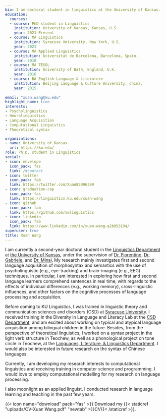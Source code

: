 ```yaml
---
bio: I am doctoral student in linguistics at the University of Kansas. My research interests include psycholinguistics and neurolinguistics of first and second language acquisition and processing. 
education:
  courses:
  - course: PhD student in Linguistics
    institution: University of Kansas, Kansas, U.S.
    year: 2021-Present
  - course: MA Linguistics
    institution: Syracuse University, New York, U.S.
    year: 2021
  - course: MA Applied Linguistics
    institution: Universitat de Barcelona, Barcelona, Spain.
    year: 2018
  - course: MA TESOL
    institution: University of Bath, England, U.K.
    year: 2016
  - course: BA English Language & Literature
    institution: Beijing Language & Culture University, China.
    year: 2015
    
email: "xuan.wang@ku.edu"
highlight_name: true
interests:
- Psycholinguistics
- Neurolinguistics
- Language Acquisition 
- Computational Linguistics
- Theoretical syntax

organizations:
- name: University of Kansas
  url: https://ku.edu/
role: Ph.D. student in Linguistics
social:
- icon: envelope
  icon_pack: fas
  link: /#contact
- icon: twitter
  icon_pack: fab
  link: https://twitter.com/Xuan85096389
- icon: graduation-cap
  icon_pack: fas
  link: https://linguistics.ku.edu/xuan-wang
- icon: github
  icon_pack: fab
  link: https://github.com/xwlinguistics
- icon: linkedin
  icon_pack: fab
  link: https://www.linkedin.com/in/xuan-wang-a2b053104/
superuser: true
title: Xuan Wang
---
```


I am currently a second-year doctoral student in the [Linguistics Department](https://linguistics.ku.edu) at [the University of Kansas](https://ku.edu), under the supervision of [Dr. Fiorentino](http://people.ku.edu/~fiore355/), [Dr. Gabriele](http://people.ku.edu/~gabriele/), and [Dr. Minai](http://people.ku.edu/~minai/). My research mainly investigates first and second language acquisition of morphosyntax and semantics with the use of psycholinguistic (e.g., eye-tracking) and brain-imaging (e.g., EEG) techniques. In particular, I am interested in exploring how first and second language learners comprehend sentences in real time, with regards to the effects of individual differences (e.g., working memory), cross-linguistic influences, and other factors on the cognitive processes of language processing and acquisition.

Before coming to KU Linguistics, I was trained in linguistic theory and communication sciences and disorders (CSD) at [Syracuse University](https://www.syracuse.edu). I received training in the Diversity in Language and Literacy Lab at the [CSD Department](https://thecollege.syr.edu/department-communication-sciences-disorders/), and am excited about working on typical and atypical language acquisition among bilingual children in the future. Besides, from the perspective of theoretical linguistics, I worked on a syntax project in the light verb structure in Teochew, as well as a phonological project on tone circle in Teochew, at the [Languages, Literature, & Linguistics Department](https://thecollege.syr.edu/languages-literatures-and-linguistics/). I would also be interested in future research on the syntax of Chinese languages.

Currently, I am developing my research interests to computational linguistics and receiving training in computer science and programming. I would love to employ computational modelling for my research on language processing. 

I also moonlight as an applied linguist. I conducted research in language learning and teaching in the past few years. 

{{< icon name="download" pack="fas" >}} Download my {{< staticref "uploads/CV-Xuan Wang.pdf" "newtab" >}}CV{{< /staticref >}}.
